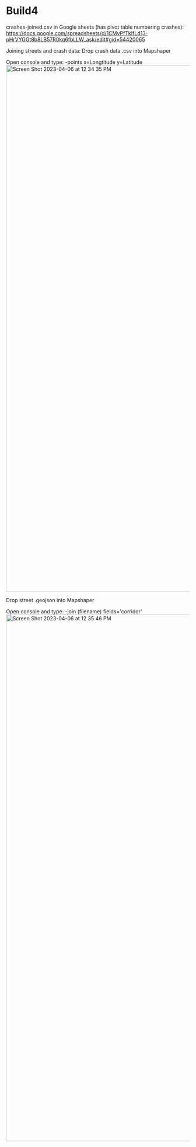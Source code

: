 # Build4

crashes-joined.csv in Google sheets (has pivot table numbering crashes): https://docs.google.com/spreadsheets/d/1CMvPfTkIfLd13-pHrVYGGt8b8LB57R0kq6fbLLW_ask/edit#gid=54420065


Joining streets and crash data:
Drop crash data .csv into Mapshaper

Open console and type: -points x=Longtitude y=Latitude
<img width="1440" alt="Screen Shot 2023-04-06 at 12 34 35 PM" src="https://user-images.githubusercontent.com/128079269/230446118-aba31f97-5533-48c4-b194-aee5500c3154.png">

Drop street .geojson into Mapshaper

Open console and type: -join (filename) fields='corridor'
<img width="1440" alt="Screen Shot 2023-04-06 at 12 35 46 PM" src="https://user-images.githubusercontent.com/128079269/230446244-dbbe49aa-03fc-47b8-9511-453ab8b3417b.png">
